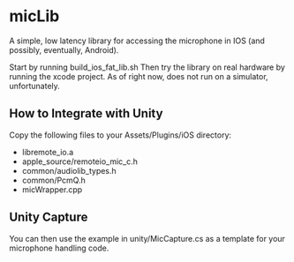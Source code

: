# micLib
A simple, low latency library for accessing the microphone in IOS (and possibly, eventually, Android).

Start by running build_ios_fat_lib.sh
Then try the library on real hardware by running the xcode project.  As of right now, does not run on a simulator, unfortunately.

## How to Integrate with Unity ##
Copy the following files to your Assets/Plugins/iOS directory:
- libremote_io.a
- apple_source/remoteio_mic_c.h
- common/audiolib_types.h
- common/PcmQ.h
- micWrapper.cpp

## Unity Capture ##
You can then use the example in unity/MicCapture.cs as a template for your microphone handling code.
